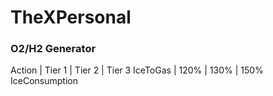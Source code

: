 # TheXPersonal

<h3> O2/H2 Generator </h3>

Action | Tier 1 | Tier 2 | Tier 3
IceToGas | 120% | 130% | 150% 
IceConsumption
